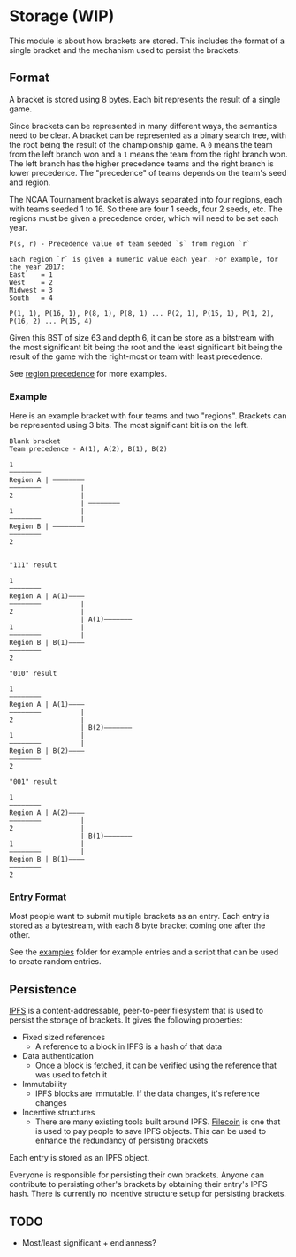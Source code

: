 # Storage (WIP)
This module is about how brackets are stored. This includes the format of a single bracket and the mechanism used to persist the brackets.

## Format
A bracket is stored using 8 bytes. Each bit represents the result of a single game.

Since brackets can be represented in many different ways, the semantics need to be clear. A bracket can be represented as a binary search tree, with the root being the result of the championship game. A `0` means the team from the left branch won and a `1` means the team from the right branch won. The left branch has the higher precedence teams and the right branch is lower precedence. The "precedence" of teams depends on the team's seed and region.

The NCAA Tournament bracket is always separated into four regions, each with teams seeded 1 to 16. So there are four 1 seeds, four 2 seeds, etc. The regions must be given a precedence order, which will need to be set each year.

```
P(s, r) - Precedence value of team seeded `s` from region `r`

Each region `r` is given a numeric value each year. For example, for the year 2017:
East    = 1
West    = 2
Midwest = 3
South   = 4

P(1, 1), P(16, 1), P(8, 1), P(8, 1) ... P(2, 1), P(15, 1), P(1, 2), P(16, 2) ... P(15, 4)
```

Given this BST of size 63 and depth 6, it can be store as a bitstream with the most significant bit being the root and the least significant bit being the result of the game with the right-most or team with least precedence.

See [region precedence](./REGION_PRECEDENCE.md) for more examples.

### Example

Here is an example bracket with four teams and two "regions". Brackets can be represented using 3 bits. The most significant bit is on the left.

```
Blank bracket
Team precedence - A(1), A(2), B(1), B(2)

1
––––––––
Region A | ––––––––
––––––––          |
2                 |
                  | ––––––––
1                 |
––––––––          |
Region B | ––––––––
––––––––          
2  


"111" result

1
––––––––
Region A | A(1)––––
––––––––          |
2                 |
                  | A(1)–––––––
1                 |
––––––––          |
Region B | B(1)––––
––––––––          
2  

"010" result

1
––––––––
Region A | A(1)––––
––––––––          |
2                 |
                  | B(2)–––––––
1                 |
––––––––          |
Region B | B(2)––––
––––––––          
2  

"001" result

1
––––––––
Region A | A(2)––––
––––––––          |
2                 |
                  | B(1)–––––––
1                 |
––––––––          |
Region B | B(1)––––
––––––––          
2   
```

### Entry Format

Most people want to submit multiple brackets as an entry. Each entry is stored as a bytestream, with each 8 byte bracket coming one after the other.

See the [examples](../examples) folder for example entries and a script that can be used to create random entries.

## Persistence
[IPFS](https://ipfs.io) is a content-addressable, peer-to-peer filesystem that is used to persist the storage of brackets. It gives the following properties:
  - Fixed sized references
    - A reference to a block in IPFS is a hash of that data
  - Data authentication
    - Once a block is fetched, it can be verified using the reference that was used to fetch it
  - Immutability
    - IPFS blocks are immutable. If the data changes, it's reference changes
  - Incentive structures
    - There are many existing tools built around IPFS. [Filecoin](https://filecoin.io) is one that is used to pay people to save IPFS objects. This can be used to enhance the redundancy of persisting brackets

Each entry is stored as an IPFS object.

Everyone is responsible for persisting their own brackets. Anyone can contribute to persisting other's brackets by obtaining their entry's IPFS hash. There is currently no incentive structure setup for persisting brackets.

## TODO
  - Most/least significant + endianness?
